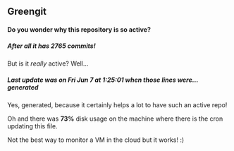 ## Greengit

#### Do you wonder why this repository is so active?

##### After all it has 2765 commits!

But is it *really* active? Well...

##### Last update was on Fri Jun 7 at 1:25:01 when those lines were... generated

Yes, generated, because it certainly helps a lot to have such an active repo!

Oh and there was **73%** disk usage on the machine
where there is the cron updating this file.

Not the best way to monitor a VM in the cloud but it works! :)
